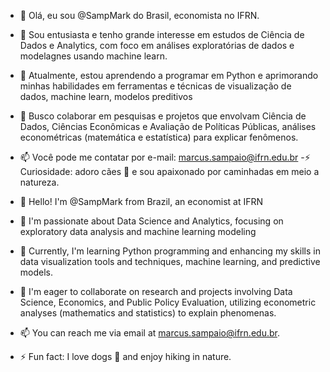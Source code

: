- 👋 Olá, eu sou @SampMark do Brasil, economista no IFRN.
- 👀 Sou entusiasta e tenho grande interesse em estudos de Ciência de Dados e Analytics, com foco em análises exploratórias de dados e modelagnes usando machine learn.
- 🌱 Atualmente, estou aprendendo a programar em Python e aprimorando minhas habilidades em ferramentas e técnicas de visualização de dados, machine learn, modelos preditivos
- 💞️ Busco colaborar em pesquisas e projetos que envolvam Ciência de Dados, Ciências Econômicas e Avaliação de Políticas Públicas, análises econométricas (matemática e estatística) para explicar fenômenos.
- 📫 Você pode me contatar por e-mail: marcus.sampaio@ifrn.edu.br
-⚡ Curiosidade: adoro cães 🐶 e sou apaixonado por caminhadas em meio a natureza.

- 👋 Hello! I'm @SampMark from Brazil, an economist at IFRN
- 👀 I'm passionate about Data Science and Analytics, focusing on exploratory data analysis and machine learning modeling
- 🌱 Currently, I'm learning Python programming and enhancing my skills in data visualization tools and techniques, machine learning, and predictive models.
- 💞️ I'm eager to collaborate on research and projects involving Data Science, Economics, and Public Policy Evaluation, utilizing econometric analyses (mathematics and statistics) to explain phenomenas.
- 📫 You can reach me via email at marcus.sampaio@ifrn.edu.br.
- ⚡ Fun fact: I love dogs 🐶 and enjoy hiking in nature.

<!---
SampMark/SampMark is a ✨ special ✨ repository because its `README.md` (this file) appears on your GitHub profile.
You can click the Preview link to take a look at your changes.
--->
